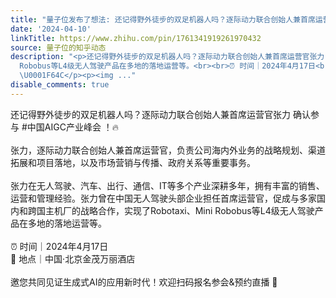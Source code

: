 ```yaml
---
title: "量子位发布了想法: 还记得野外徒步的双足机器人吗？逐际动力联合创始人兼首席运营官张力 确认参与 #中国AIGC产业峰会 ！\U0001F525<br><br>张力，逐际动力联合创始人兼..."
date: '2024-04-10'
linkTitle: https://www.zhihu.com/pin/1761341919261970432
source: 量子位的知乎动态
description: "<p>还记得野外徒步的双足机器人吗？逐际动力联合创始人兼首席运营官张力 确认参与 #中国AIGC产业峰会 ！\U0001F525<br><br>张力，逐际动力联合创始人兼首席运营官，负责公司海内外业务的战略规划、渠道拓展和项目落地，以及市场营销与传播、政府关系等重要事务。<br><br>张力在无人驾驶、汽车、出行、通信、IT等多个产业深耕多年，拥有丰富的销售、运营和管理经验。张力曾在中国无人驾驶头部企业担任首席运营官，促成与多家国内和跨国主机厂的战略合作，实现了Robotaxi、Mini
  Robobus等L4级无人驾驶产品在多地的落地运营等。<br><br>⏰ 时间｜2024年4月17日<br>\U0001F3E8 地点｜中国·北京金茂万丽酒店<br><br>邀您共同见证生成式AI的应用新时代！欢迎扫码报名参会&amp;预约直播
  \U0001F64C</p><p><img ..."
disable_comments: true
---
```

<p>还记得野外徒步的双足机器人吗？逐际动力联合创始人兼首席运营官张力 确认参与 #中国AIGC产业峰会 ！🔥<br><br>张力，逐际动力联合创始人兼首席运营官，负责公司海内外业务的战略规划、渠道拓展和项目落地，以及市场营销与传播、政府关系等重要事务。<br><br>张力在无人驾驶、汽车、出行、通信、IT等多个产业深耕多年，拥有丰富的销售、运营和管理经验。张力曾在中国无人驾驶头部企业担任首席运营官，促成与多家国内和跨国主机厂的战略合作，实现了Robotaxi、Mini Robobus等L4级无人驾驶产品在多地的落地运营等。<br><br>⏰ 时间｜2024年4月17日<br>🏨 地点｜中国·北京金茂万丽酒店<br><br>邀您共同见证生成式AI的应用新时代！欢迎扫码报名参会&amp;预约直播 🙌</p><p><img ...